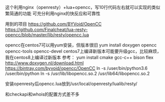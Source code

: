这个利用nginx（openresty）+lua+opencc，写10行代码左右就可以实现的类似繁简通的功能
可充分利用nginx的快反应和可靠性

用到的项目
https://github.com/BYVoid/OpenCC
https://github.com/Finalcheat/lua-resty-opencc/blob/master/lib/resty/opencc.lua

opencc在centos7可以用yum安装，但版本很旧
yum install doxygen opencc opencc-tools opencc-devel
centos7上编译新版本可能要升级gcc，比较麻烦，我在centos8上编译过新版本
参考：
yum install cmake gcc-c++ bison flex
http://www.doxygen.nl/download.html
https://bintray.com/byvoid/opencc/OpenCC
ln -s /user/bin/python3.6 /user/bin/python
ln -s /usr/lib/libopencc.so.2 /usr/lib64/libopencc.so.2

安装openresty后opencc.lua放到/usr/local/openresty/lualib/resty/

和checkapi和whois的配置方式差不多